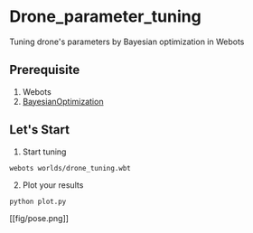 # Drone_parameter_tuning
Tuning drone's parameters by Bayesian optimization in Webots

## Prerequisite
1. Webots
2. [BayesianOptimization](https://github.com/fmfn/BayesianOptimization)

## Let's Start
1. Start tuning
```
webots worlds/drone_tuning.wbt
```
2. Plot your results
```
python plot.py
```
[[fig/pose.png]]
